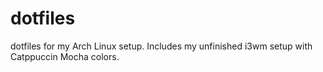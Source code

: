 # dotfiles

dotfiles for my Arch Linux setup. Includes my unfinished i3wm setup with Catppuccin Mocha colors.
